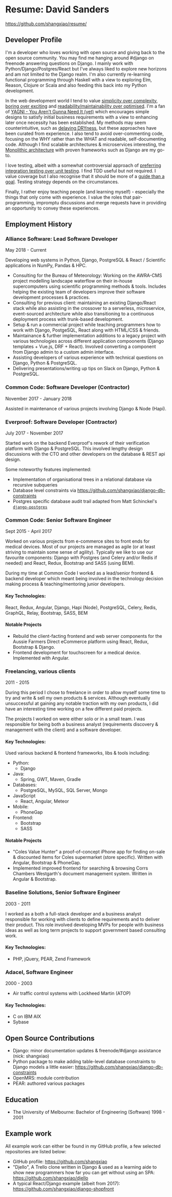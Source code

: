 # Resume: David Sanders

https://github.com/shangxiao/resume/

## Developer Profile

I'm a developer who loves working with open source and giving back to the open source community.  You may find me hanging around #django on freenode answering questions on Django.  I mainly work with Python/Django/Postgres/React but I've always liked to explore new horizons and am not limited to the Django realm.  I'm also currently re-learning functional programming through Haskell with a view to exploring Elm, Reason, Clojure or Scala and also feeding this back into my Python development.

In the web development world I tend to value [simplicity over complexity](https://en.wikipedia.org/wiki/Zen_of_Python), [boring over exciting](https://mcfunley.com/choose-boring-technology) and [readability/maintainability over optimised](https://en.wikiquote.org/wiki/Donald_Knuth#Computer_Programming_as_an_Art_(1974)). I'm a fan of [YAGNI - You Aren't Gunna Need It (yet)](https://en.wikipedia.org/wiki/You_aren't_gonna_need_it) which encourages simple designs to satisfy initial business requirements with a view to enhancing later once necessity has been established. My methods may seem counterintuitive, such as [delaying DRYness](https://sandimetz.com/blog/2016/1/20/the-wrong-abstraction), but these approaches have been curated from experience. I also tend to avoid over-commenting code, focusing on the WHY rather than the WHAT and readable, self-documenting code. Although I find scalable architectures & microservices interesting, the [Monolithic architecture](https://changelog.com/posts/monoliths-are-the-future) with proven frameworks such as Django are my go-to.

I love testing, albeit with a somewhat controversial approach of [preferring integration testing over unit testing](https://kentcdodds.com/blog/write-tests). I find TDD useful but not required. I value coverage but I also recognise that it should be more of a [guide than a goal](https://martinfowler.com/bliki/TestCoverage.html). Testing strategy depends on the circumstances.

Finally, I rather enjoy teaching people (and learning myself) - especially the things that only come with experience.  I value the roles that pair-programming, impromptu discussions and merge requests have in providing an opportunity to convey these experiences.


## Employment History

### Alliance Software: Lead Software Developer

May 2018 - Current

Developing web systems in Python, Django, PostgreSQL & React / Scientific applications in NumPy, Pandas & HPC.

 - Consulting for the Bureau of Meteorology: Working on the AWRA-CMS project modelling landscape waterflow on their in-house supercomputers using scientific programming methods & tools. Includes helping the existing team of developers improve their software development processes & practices.
 - Consulting for previous client: maintaining an existing Django/React stack while also assisting in the crossover to a serverless, microservice, event-sourced architecture while also transitioning to a continuous deployment process with trunk-based development.
 - Setup & run a commercial project while teaching programmers how to work with Django, PostgeSQL, React along with HTML/CSS & friends.
 - Maintainance & further implementation additions to a legacy project with various technologies across different application compoonents (Django templates + Vue.js, DRF + React).  Involved converting a component from Django admin to a custom admin interface.
 - Assisting developers of various experience with technical questions on Django, Python & PostgreSQL.
 - Delivering presentations/writing up tips on Slack on Django, Python & PostgreSQL.

### Common Code: Software Developer (Contractor)

November 2017 - January 2018

Assisted in maintenance of various projects involving Django & Node (Hapi).

### Everproof: Software Developer (Contractor)

July 2017 - November 2017

Started work on the backend Everproof's rework of their verification platform with Django & PostgreSQL.
This involved lengthy design discussions with the CTO and other developers on the database & REST api design.

Some noteworthy features implemented:

- Implementation of organisational trees in a relational database via recursive subqueries
- Database level constraints via https://github.com/shangxiao/django-db-constraints
- Postgres specific database audit trail adapted from Matt Schinckel's [`django-postgres`](https://bitbucket.org/schinckel/django-postgres/src/7792ba7443880cd7ed7fa4418d64524fefbc53e5/postgres/?at=default)

### Common Code: Senior Software Engineer

Sept 2015 - April 2017

Worked on various projects from e-commerce sites to front ends for medical devices.
Most of our projects are managed as agile (or at least striving to maintain some
sense of agility).  Typically we like to use our favourite components: Django with
Postgres (and Celery and/or Redis if needed) and React, Redux, Bootstrap and SASS
(using BEM).

During my time at Common Code I worked as a lead/senior frontend & backend developer
which meant being involved in the technology decision making process & teaching/mentoring
junior developers.

#### Key Technologies:

React, Redux, Angular, Django, Hapi (Node), PostgreSQL, Celery, Redis, GraphQL, Relay, Bootstrap, SASS, BEM

#### Notable Projects

 - Rebuild the client-facting frontend and web server components for the Aussie Farmers Direct eCommerce platform
   using React, Redux, Bootstrap & Django.
 - Frontend development for touchscreen for a medical device.  Implemented with Angular.


### Freelancing, various clients

2011 - 2015

During this period I chose to freelance in order to allow myself some time to try and write
& sell my own products & services.  Although eventually unsuccessful at gaining any notable
traction with my own products, I did have an interesting time working on a few different paid projects.

The projects I worked on were either solo or in a small team.  I was responsible
for being both a business analyst (requirements discovery & management with the client)
and a software developer.

#### Key Technologies:

Used various backend & frontend frameworks, libs & tools including:

 - Python:
   - Django
 - Java:
   - Spring, GWT, Maven, Gradle
 - Databases:
   - PostgreSQL, MySQL, SQL Server, Mongo
 - JavaScript
   - React, Angular, Meteor
 - Mobile:
   - PhoneGap
 - Frontend:
   - Bootstrap 
   - SASS
   
#### Notable Projects

 - "Coles Value Hunter" a proof-of-concept iPhone app for finding on-sale & discounted items for Coles supermarket (store specific).  Written with Angular, Bootstrap & PhoneGap.
 - Implemented improved frontend for searching & browsing Corrs Chambers Westgarth's document management system.  Written in Angular & Bootstrap.

### Baseline Solutions, Senior Software Engineer

2003 - 2011

I worked as a both a full-stack developer and a business analyst responsible for working with
clients to define requirements and to deliver their product.  This role involved developing
MVPs for people with business ideas as well as long term projects to support government based consulting work.

#### Key Technologies:

 - PHP, jQuery, PEAR, Zend Framework

### Adacel, Software Engineer

2000 - 2003

 - Air traffic control systems with Lockheed Martin (ATOP)
 
#### Key Technologies:
 - C on IBM AIX
 - Sybase


## Open Source Contributions

 - Django: minor documentation updates & freenode/#django assistance (nick: shangxiao)
 - Python package to make adding table-level database constraints to Django models a little easier: 
https://github.com/shangxiao/django-db-constraints
 - OpenMRS: module contribution
 - PEAR: authored various packages

## Education

 - The University of Melbourne: Bachelor of Engineering (Software) 1998 - 2001

## Example work

All example work can either be found in my GitHub profile, a few selected repositories are listed below:

 - GitHub profile: https://github.com/shangxiao
 - "Djello", A Trello clone written in Django & used as a learning aide to show new programmers how far you can get without using an SPA: https://github.com/shangxiao/djello
 - A typical React/Django example (albeit from 2017): https://github.com/shangxiao/django-shopfront
